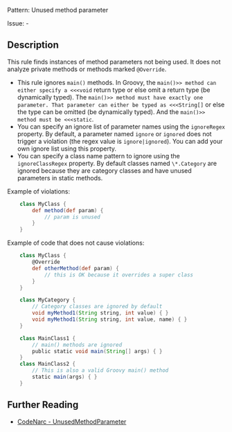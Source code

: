 Pattern: Unused method parameter

Issue: -

## Description

This rule finds instances of method parameters not being used. It does not analyze private methods or methods marked `@Override`.

-   This rule ignores `main()` methods. In Groovy, the `main()>> method can either specify a <<<void` return type or else omit a return type (be dynamically typed). The `main()>> method must have exactly one parameter. That parameter can either be typed as <<<String[]` or else the type can be omitted (be dynamically typed). And the `main()>> method must be <<<static`.
-   You can specify an ignore list of parameter names using the `ignoreRegex` property. By default, a parameter named `ignore` or `ignored` does not trigger a violation (the regex value is `ignore|ignored`). You can add your own ignore list using this property.
-   You can specify a class name pattern to ignore using the `ignoreClassRegex` property. By default classes named `\*.Category` are ignored because they are category classes and have unused parameters in static methods.


Example of violations:

``` groovy
    class MyClass {
        def method(def param) {
            // param is unused
        }
    }
```

Example of code that does not cause violations:

``` groovy
    class MyClass {
        @Override
        def otherMethod(def param) {
            // this is OK because it overrides a super class
        }
    }

    class MyCategory {
        // Category classes are ignored by default
        void myMethod1(String string, int value) { }
        void myMethod1(String string, int value, name) { }
    }

    class MainClass1 {
        // main() methods are ignored
        public static void main(String[] args) { }
    }
    class MainClass2 {
        // This is also a valid Groovy main() method
        static main(args) { }
    }
```

## Further Reading

* [CodeNarc - UnusedMethodParameter](http://codenarc.sourceforge.net/codenarc-rules-unused.html#UnusedMethodParameter)